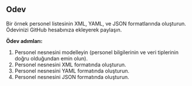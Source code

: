 ## Odev
Bir örnek personel listesinin XML, YAML, ve JSON formatlarında oluşturun. Ödevinizi GitHub hesabınıza ekleyerek paylaşın.

**Ödev adımları:**
1. Personel nesnesini modelleyin (personel bilgilerinin ve veri tiplerinin doğru olduğundan emin olun).
2. Personel nesnesini XML formatında oluşturun.
3. Personel nesnesini YAML formatında oluşturun.
4. Personel nesnesini JSON formatında oluşturun.
